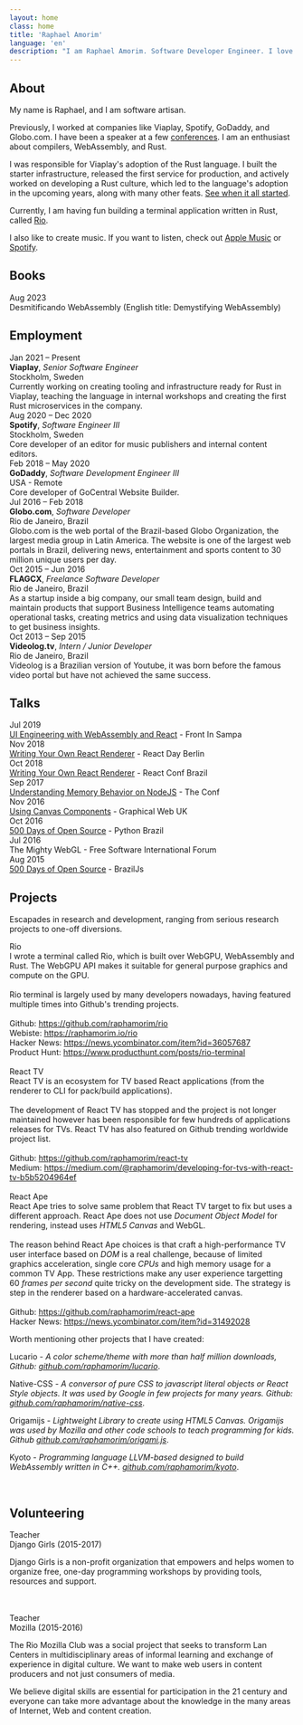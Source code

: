 ```yaml
---
layout: home
class: home
title: 'Raphael Amorim'
language: 'en'
description: "I am Raphael Amorim. Software Developer Engineer. I love Japanese culture (親日), 70s/80s songs and a lot of 8bit art."
---
```


## About

My name is Raphael, and I am software artisan.

Previously, I worked at companies like Viaplay, Spotify, GoDaddy, and Globo.com. I have been a speaker at a few [conferences](#talks). I am an enthusiast about compilers, WebAssembly, and Rust.

I was responsible for Viaplay's adoption of the Rust language. I built the starter infrastructure, released the first service for production, and actively worked on developing a Rust culture, which led to the language's adoption in the upcoming years, along with many other feats. [See when it all started](https://www.linkedin.com/posts/hugoraphael_i-dont-post-very-often-in-the-linkedin-but-activity-6975346956734738432-Csqi).

Currently, I am having fun building a terminal application written in Rust, called [Rio](https://github.com/raphamorim/rio).

I also like to create music. If you want to listen, check out [Apple Music](https://music.apple.com/se/artist/raphael-amorim/1547161397?l=en) or [Spotify](https://open.spotify.com/artist/6Ij2Lu765q7pjWuXHOUF0s).

## Books

<div class="sections">
	<div class="section">
		<div class="date">Aug 2023</div>
		<div class="title">Desmitificando WebAssembly (English title: Demystifying WebAssembly)</div>
	</div>
</div>

## Employment

<div class="sections">
	<div class="section">
		<div class="experience">Jan 2021 – Present</div>
		<div class="project-info">
			<strong>Viaplay</strong>, <i>Senior Software Engineer</i><br/>
			Stockholm, Sweden<br/>
			Currently working on creating tooling and infrastructure ready for Rust in Viaplay, teaching the language in internal workshops and creating the first Rust microservices in the company.<br/></div>
	</div>
	<div class="section">
		<div class="experience">Aug 2020 – Dec 2020</div>
		<div class="project-info">
			<strong>Spotify</strong>, <i>Software Engineer III</i><br/>
			Stockholm, Sweden<br/>
			Core developer of an editor for music publishers and internal content editors.<br/></div>
	</div>
	<div class="section">
		<div class="experience">Feb 2018 – May 2020</div>
		<div class="project-info">
			<strong>GoDaddy</strong>, <i>Software Development Engineer III</i><br/>
			USA - Remote<br/>
			Core developer of GoCentral Website Builder.<br/></div>
	</div>
	<div class="section">
		<div class="experience">Jul 2016 – Feb 2018</div>
		<div class="project-info">
			<strong>Globo.com</strong>, <i>Software Developer</i><br/>
			Rio de Janeiro, Brazil<br/>
			Globo.com is the web portal of the Brazil-based Globo Organization, the largest media group in Latin America. The website is one of the largest web portals in Brazil, delivering news, entertainment and sports content to 30 million unique users per day.<br/></div>
	</div>
	<div class="section">
		<div class="experience">Oct 2015 – Jun 2016</div>
		<div class="project-info">
			<strong>FLAGCX</strong>, <i>Freelance Software Developer</i><br/>
			Rio de Janeiro, Brazil<br/>
			As a startup inside a big company, our small team design, build and maintain products that support Business Intelligence teams automating operational tasks, creating metrics and using data visualization techniques to get business insights.
		</div>
	</div>
	<div class="section">
		<div class="experience">Oct 2013 – Sep 2015</div>
		<div class="project-info">
			<strong>Videolog.tv</strong>, <i>Intern / Junior Developer</i><br/>
			Rio de Janeiro, Brazil<br/>
			Videolog is a Brazilian version of Youtube, it was born before the famous video portal but have not achieved the same success.
		</div>
	</div>
</div>

## Talks

<div class="sections">
	<div class="section">
		<div class="date">Jul 2019</div>
		<div class="title"><a href="https://www.youtube.com/watch?v=0--wKsxl-i4">UI Engineering with WebAssembly and React</a> - Front In Sampa</div>
	</div>
	<div class="section">
		<div class="date">Nov 2018</div>
		<div class="title"><a href="https://www.youtube.com/watch?v=Hz_WTWb3sV4">Writing Your Own React Renderer</a> - React Day Berlin</div>
	</div>
	<div class="section">
		<div class="date">Oct 2018</div>
		<div class="title"><a href="https://www.youtube.com/watch?v=Hz_WTWb3sV4">Writing Your Own React Renderer</a> - React Conf Brazil</div>
	</div>
	<div class="section">
		<div class="date">Sep 2017</div>
		<div class="title"><a href="https://www.youtube.com/watch?v=QYHL7xxwGCM">Understanding Memory Behavior on NodeJS</a> - The Conf</div>
	</div>
	<div class="section">
		<div class="date">Nov 2016</div>
		<div class="title"><a href="https://www.youtube.com/watch?v=BuSP89XOTro">Using Canvas Components</a> - Graphical Web UK</div>
	</div>
	<div class="section">
		<div class="date">Oct 2016</div>
		<div class="title"><a href="https://www.youtube.com/watch?v=1Mr1hgUsTTA">500 Days of Open Source</a> - Python Brazil</div>
	</div>
	<div class="section">
		<div class="date">Jul 2016</div>
		<div class="title">The Mighty WebGL - Free Software International Forum</div>
	</div>
	<div class="section">
		<div class="date">Aug 2015</div>
		<div class="title"><a href="https://www.youtube.com/watch?v=toCdZ2e9Dh4">500 Days of Open Source</a> - BrazilJs</div>
	</div>
</div>

## Projects

Escapades in research and development, ranging from serious research projects to one-off diversions.

<div class="sections">
	<div class="section">
		<div class="project">Rio</div>
		<div class="project-info">I wrote a terminal called Rio, which is built over WebGPU, WebAssembly and Rust. The WebGPU API makes it suitable for general purpose graphics and compute on the GPU.<br/><br/>
		Rio terminal is largely used by many developers nowadays, having featured multiple times into Github's trending projects.<br/><br/>
		Github: <a href="https://github.com/raphamorim/rio">https://github.com/raphamorim/rio</a><br/>
		Webiste: <a href="https://raphamorim.io/rio/">https://raphamorim.io/rio</a><br/>
		Hacker News: <a href="https://news.ycombinator.com/item?id=36057687">https://news.ycombinator.com/item?id=36057687</a><br/>
		Product Hunt: <a href="https://www.producthunt.com/posts/rio-terminal">https://www.producthunt.com/posts/rio-terminal</a><br/>
		<br/>
	</div>
	</div>
	<div class="section">
		<div class="project">React TV</div>
		<div class="project-info">React TV is an ecosystem for TV based React applications (from the renderer to CLI for pack/build applications).<br/><br/>
		The development of React TV has stopped and the project is not longer maintained however has been responsible for few hundreds of applications releases for TVs. React TV has also featured on Github trending worldwide project list.<br/><br/>
		Github: <a href="https://github.com/raphamorim/react-tv">https://github.com/raphamorim/react-tv</a><br/>
		Medium: <a href="https://medium.com/@raphamorim/developing-for-tvs-with-react-tv-b5b5204964ef">https://medium.com/@raphamorim/developing-for-tvs-with-react-tv-b5b5204964ef</a><br/>
	</div>
	</div>
	<br/>
	<div class="section">
		<div class="project">React Ape</div>
		<div class="project-info">React Ape tries to solve same problem that React TV target to fix but uses a different approach. React Ape does not use <i>Document Object Model</i> for rendering, instead uses <i>HTML5 Canvas</i> and WebGL.<br/><br/>
		The reason behind React Ape choices is that craft a high-performance TV user interface based on <i>DOM</i> is a real challenge, because of limited graphics acceleration, single core <i>CPUs</i> and high memory usage for a common TV App. These restrictions make any user experience targetting 60 <i>frames per second</i> quite tricky on the development side. The strategy is step in the renderer based on a hardware-accelerated canvas.<br/><br/>
		Github: <a href="https://github.com/raphamorim/react-ape">https://github.com/raphamorim/react-ape</a><br/>
		Hacker News: <a href="https://news.ycombinator.com/item?id=31492028">https://news.ycombinator.com/item?id=31492028</a>
		</div>
	</div>
</div>

Worth mentioning other projects that I have created:

Lucario - *A color scheme/theme with more than half million downloads, Github: [github.com/raphamorim/lucario](https://github.com/raphamorim/lucario/)*.

Native-CSS - *A conversor of pure CSS to javascript literal objects or React Style objects. It was used by Google in few projects for many years. Github: [github.com/raphamorim/native-css](https://github.com/raphamorim/native-css)*.

Origamijs - *Lightweight Library to create using HTML5 Canvas. Origamijs was used by Mozilla and other code schools to teach programming for kids. Github [github.com/raphamorim/origami.js](https://github.com/raphamorim/origami.js)*.

Kyoto - *Programming language LLVM-based designed to build WebAssembly written in C++. [github.com/raphamorim/kyoto](https://github.com/raphamorim/kyoto)*.

<br/>

## Volunteering

<div class="sections">
	<div class="section">
		<div class="project">Teacher</div>
		<div class="project-info">
			Django Girls (2015-2017)
			<p>Django Girls is a non-profit organization that empowers and helps women to organize free, one-day programming workshops by providing tools, resources and support.</p><br/><br/></div>
	</div>
	<div class="section">
		<div class="project">Teacher</div>
		<div class="project-info">
			Mozilla (2015-2016)
			<p>The Rio Mozilla Club was a social project that seeks to transform Lan Centers in multidisciplinary areas of informal learning and exchange of experience in digital culture. We want to make web users in content producers and not just consumers of media.</p>
			<p>We believe digital skills are essential for participation in the 21 century and everyone can take more advantage about the knowledge in the many areas of Internet, Web and content creation.<br/><br/></p>
		</div>
	</div>
</div>